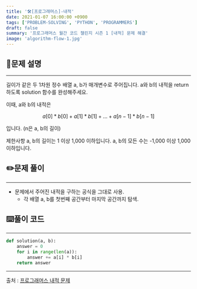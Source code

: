 ```yaml
---
title: '🛠️[프로그래머스]-내적'
date: 2021-01-07 16:00:00 +0900
tags: ['PROBLEM-SOLVING', 'PYTHON', 'PROGRAMMERS']
draft: false
summary: '프로그래머스 월간 코드 챌린지 시즌 1 [내적] 문제 해결'
image: 'algorithm-flow-1.jpg'
---
```

## 📖문제 설명
---
길이가 같은 두 1차원 정수 배열 a, b가 매개변수로 주어집니다. a와 b의 내적을 return 하도록 solution 함수를 완성해주세요.

이때, a와 b의 내적은 
    
$$a[0]*b[0] + a[1]*b[1] + ... + a[n-1]*b[n-1]$$ 

입니다. (n은 a, b의 길이)

제한사항
a, b의 길이는 1 이상 1,000 이하입니다.
a, b의 모든 수는 -1,000 이상 1,000 이하입니다.

## ✏️문제 풀이
---
- 문제에서 주어진 내적을 구하는 공식을 그대로 사용.
  - 각 배열 a, b를 첫번째 공간부터 마지막 공간까지 탐색.

## ⌨️풀이 코드
---
```python
def solution(a, b):
    answer = 0
    for i in range(len(a)):
        answer += a[i] * b[i]
    return answer
```
-----
출처 : [프로그래머스 내적 문제](https://programmers.co.kr/learn/courses/30/lessons/70128)